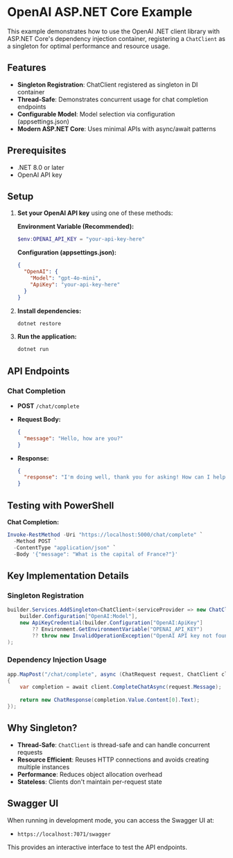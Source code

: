 # OpenAI ASP.NET Core Example

This example demonstrates how to use the OpenAI .NET client library with ASP.NET Core's dependency injection container, registering a `ChatClient` as a singleton for optimal performance and resource usage.

## Features

- **Singleton Registration**: ChatClient registered as singleton in DI container
- **Thread-Safe**: Demonstrates concurrent usage for chat completion endpoints
- **Configurable Model**: Model selection via configuration (appsettings.json)
- **Modern ASP.NET Core**: Uses minimal APIs with async/await patterns

## Prerequisites

- .NET 8.0 or later
- OpenAI API key

## Setup

1. **Set your OpenAI API key** using one of these methods:

   **Environment Variable (Recommended):**

   ```powershell
   $env:OPENAI_API_KEY = "your-api-key-here"
   ```

   **Configuration (appsettings.json):**

   ```json
   {
     "OpenAI": {
       "Model": "gpt-4o-mini",
       "ApiKey": "your-api-key-here"
     }
   }
   ```

2. **Install dependencies:**

   ```powershell
   dotnet restore
   ```

3. **Run the application:**

   ```powershell
   dotnet run
   ```

## API Endpoints

### Chat Completion

- **POST** `/chat/complete`
- **Request Body:**

  ```json
  {
    "message": "Hello, how are you?"
  }
  ```

- **Response:**

  ```json
  {
    "response": "I'm doing well, thank you for asking! How can I help you today?"
  }
  ```

## Testing with PowerShell

**Chat Completion:**

```powershell
Invoke-RestMethod -Uri "https://localhost:5000/chat/complete" `
  -Method POST `
  -ContentType "application/json" `
  -Body '{"message": "What is the capital of France?"}'
```

## Key Implementation Details

### Singleton Registration

```csharp
builder.Services.AddSingleton<ChatClient>(serviceProvider => new ChatClient(
    builder.Configuration["OpenAI:Model"],
    new ApiKeyCredential(builder.Configuration["OpenAI:ApiKey"] 
        ?? Environment.GetEnvironmentVariable("OPENAI_API_KEY")
        ?? throw new InvalidOperationException("OpenAI API key not found")))
);
```

### Dependency Injection Usage

```csharp
app.MapPost("/chat/complete", async (ChatRequest request, ChatClient client) =>
{
    var completion = await client.CompleteChatAsync(request.Message);
    
    return new ChatResponse(completion.Value.Content[0].Text);
});
```

## Why Singleton?

- **Thread-Safe**: `ChatClient` is thread-safe and can handle concurrent requests
- **Resource Efficient**: Reuses HTTP connections and avoids creating multiple instances
- **Performance**: Reduces object allocation overhead
- **Stateless**: Clients don't maintain per-request state

## Swagger UI

When running in development mode, you can access the Swagger UI at:

- `https://localhost:7071/swagger`

This provides an interactive interface to test the API endpoints.
